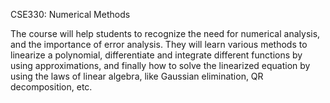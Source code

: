 CSE330: Numerical Methods

The course will help students to recognize the need for numerical analysis, and the importance of error analysis. They will learn various methods to linearize a polynomial, differentiate and integrate different functions by using approximations, and finally how to solve the linearized equation by using the laws of linear algebra, like Gaussian elimination, QR decomposition, etc.
